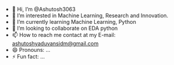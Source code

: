 - 👋 Hi, I’m @Ashutosh3063
- 👀 I’m interested in Machine Learning, Research and Innovation.
- 🌱 I’m currently learning Machine Learning, Python
- 💞️ I’m looking to collaborate on EDA python 
- 📫 How to reach me contact at my E-mail: ashutoshyaduvansidm@gmail.com
- 😄 Pronouns: ...
- ⚡ Fun fact: ...

<!---
Ashutosh3063/Ashutosh3063 is a ✨ special ✨ repository because its `README.md` (this file) appears on your GitHub profile.
You can click the Preview link to take a look at your changes.
--->
